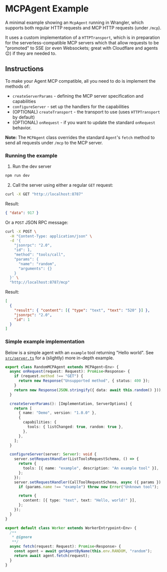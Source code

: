 # MCPAgent Example

A minimal example showing an `McpAgent` running in Wrangler, which supports both regular HTTP requests and MCP HTTP requests (under `/mcp`).

It uses a custom implementation of a `HTTPTransport`, which is in preparation for the serverless-compatible MCP servers which that allow requests to be "promoted" to SSE (or even Websockets; great with Cloudflare and agents 😉) if they are needed to.

## Instructions

To make your Agent MCP compatible, all you need to do is implement the methods of:

- `createServerParams` - defining the MCP server specification and capabilities
- `configureServer` - set up the handlers for the capabilities
- (OPTIONAL) `createTransport` - the transport to use (uses `HTTPTransport` by default)
- (OPTIONAL) `onRequest` - if you want to update the standard `onRequest` behavior.

**Note:** The `MCPAgent` class overrides the standard `Agent`'s `fetch` method to send all requests under `/mcp` to the MCP server.

### Running the example

1. Run the dev server

```sh
npm run dev
```

2. Call the server using either a regular `GET` request:

```sh
curl -X GET "http://localhost:8787"
```

Result:

```json
{ "data": 917 }
```

Or a `POST` JSON RPC message:

```sh
curl -X POST \
  -H "Content-Type: application/json" \
  -d '{
    "jsonrpc": "2.0",
    "id": 1,
    "method": "tools/call",
    "params": {
      "name": "random",
      "arguments": {}
    }
  }' \
  "http://localhost:8787/mcp"
```

Result:

```json
[
  {
    "result": { "content": [{ "type": "text", "text": "520" }] },
    "jsonrpc": "2.0",
    "id": 1
  }
]
```

### Simple example implementation

Below is a simple agent with an `example` tool returning "Hello world".
See [`src/server.ts`]("./src/server.ts") for a (slightly) more in-depth example.

```ts
export class RandomMCPAgent extends MCPAgent<Env> {
  async onRequest(request: Request): Promise<Response> {
    if (request.method !== "GET") {
      return new Response("Unsupported method", { status: 400 });
    }
    return new Response(JSON.stringify({ data: await this.random() }));
  }

  createServerParams(): [Implementation, ServerOptions] {
    return [
      { name: "Demo", version: "1.0.0" },
      {
        capabilities: {
          tools: { listChanged: true, random: true },
        },
      },
    ];
  }

  configureServer(server: Server): void {
    server.setRequestHandler(ListToolsRequestSchema, () => {
      return {
        tools: [{ name: "example", description: "An example tool" }],
      };
    });
    server.setRequestHandler(CallToolRequestSchema, async ({ params }) => {
      if (params.name !== "example") throw new Error("Unknown tool");

      return {
        content: [{ type: "text", text: "Hello, world!" }],
      };
    });
  }
}

export default class Worker extends WorkerEntrypoint<Env> {
  /**
   * @ignore
   **/
  async fetch(request: Request): Promise<Response> {
    const agent = await getAgentByName(this.env.RANDOM, "random");
    return await agent.fetch(request);
  }
}
```
